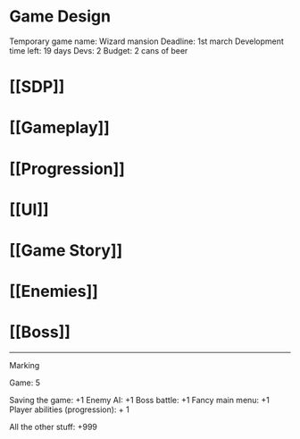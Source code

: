 # Game Design

Temporary game name: Wizard mansion
Deadline: 1st march
Development time left: 19 days
Devs: 2
Budget: 2 cans of beer

# [[SDP]]

# [[Gameplay]]

# [[Progression]]

# [[UI]]

# [[Game Story]]

# [[Enemies]]

# [[Boss]]

---
Marking

Game: 5

Saving the game: +1
Enemy AI: +1
Boss battle: +1
Fancy main menu: +1
Player abilities (progression): + 1

All the other stuff: +999

